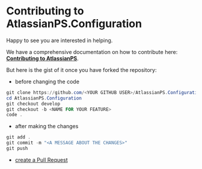 # Contributing to AtlassianPS.Configuration

Happy to see you are interested in helping.

We have a comprehensive documentation on how to contribute here: **[Contributing to AtlassianPS](https://atlassianps.org/docs/Contributing/)**.

But here is the gist of it once you have forked the repository:

* before changing the code  

```powershell
git clone https://github.com/<YOUR GITHUB USER>/AtlassianPS.Configuration
cd AtlassianPS.Configuration
git checkout develop
git checkout -b <NAME FOR YOUR FEATURE>
code .
```

* after making the changes  

```powershell
git add .
git commit -m "<A MESSAGE ABOUT THE CHANGES>"
git push
```

* [create a Pull Request](https://help.github.com/articles/creating-a-pull-request/)
